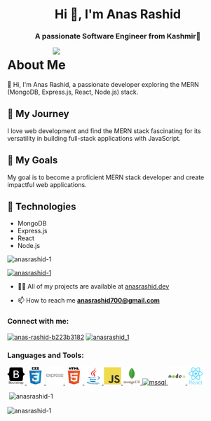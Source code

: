 



<h1 align="center">Hi 👋, I'm Anas Rashid</h1>
<h3 align="center">A passionate Software Engineer from Kashmir🍁</h3>
<img align="right" width="400" src="https://media.tenor.com/NOYF3f82b_gAAAAC/programmer.gif"/>

  <div>
    <h1>About Me</h1>
  <p>👋 Hi, I'm Anas Rashid, a passionate developer exploring the MERN (MongoDB, Express.js, React, Node.js) stack.</p>
  
  <h2>🚀 My Journey</h2>
  <p>I love web development and find the MERN stack fascinating for its versatility in building full-stack applications with JavaScript.</p>
  
  <h2>🎯 My Goals</h2>
  <p>My goal is to become a proficient MERN stack developer and create impactful web applications.</p>
  
  <h2>🔧 Technologies</h2>
  <ul>
    <li>MongoDB</li>
    <li>Express.js</li>
    <li>React</li>
    <li>Node.js</li>
  </ul>
  </div>



<p align="left"> <img src="https://komarev.com/ghpvc/?username=anasrashid-1&label=Profile%20views&color=0e75b6&style=flat" alt="anasrashid-1" /> </p>

<p align="left"> <a href="https://github.com/ryo-ma/github-profile-trophy"><img src="https://github-profile-trophy.vercel.app/?username=anasrashid-1" alt="anasrashid-1" /></a> </p>

- 👨‍💻 All of my projects are available at [anasrashid.dev](anasrashid.dev)

- 📫 How to reach me **anasrashid700@gmail.com**

<h3 align="left">Connect with me:</h3>
<p align="left">
<a href="https://linkedin.com/in/anas-rashid-b223b3182" target="blank"><img align="center" src="https://raw.githubusercontent.com/rahuldkjain/github-profile-readme-generator/master/src/images/icons/Social/linked-in-alt.svg" alt="anas-rashid-b223b3182" height="30" width="40" /></a>
<a href="https://instagram.com/anasrashid_1" target="blank"><img align="center" src="https://raw.githubusercontent.com/rahuldkjain/github-profile-readme-generator/master/src/images/icons/Social/instagram.svg" alt="anasrashid_1" height="30" width="40" /></a>
</p>

<h3 align="left">Languages and Tools:</h3>
<p align="left"> <a href="https://getbootstrap.com" target="_blank" rel="noreferrer"> <img src="https://raw.githubusercontent.com/devicons/devicon/master/icons/bootstrap/bootstrap-plain-wordmark.svg" alt="bootstrap" width="40" height="40"/> </a> <a href="https://www.w3schools.com/css/" target="_blank" rel="noreferrer"> <img src="https://raw.githubusercontent.com/devicons/devicon/master/icons/css3/css3-original-wordmark.svg" alt="css3" width="40" height="40"/> </a> <a href="https://expressjs.com" target="_blank" rel="noreferrer"> <img src="https://raw.githubusercontent.com/devicons/devicon/master/icons/express/express-original-wordmark.svg" alt="express" width="40" height="40"/> </a> <a href="https://www.w3.org/html/" target="_blank" rel="noreferrer"> <img src="https://raw.githubusercontent.com/devicons/devicon/master/icons/html5/html5-original-wordmark.svg" alt="html5" width="40" height="40"/> </a> <a href="https://www.java.com" target="_blank" rel="noreferrer"> <img src="https://raw.githubusercontent.com/devicons/devicon/master/icons/java/java-original.svg" alt="java" width="40" height="40"/> </a> <a href="https://developer.mozilla.org/en-US/docs/Web/JavaScript" target="_blank" rel="noreferrer"> <img src="https://raw.githubusercontent.com/devicons/devicon/master/icons/javascript/javascript-original.svg" alt="javascript" width="40" height="40"/> </a> <a href="https://www.mongodb.com/" target="_blank" rel="noreferrer"> <img src="https://raw.githubusercontent.com/devicons/devicon/master/icons/mongodb/mongodb-original-wordmark.svg" alt="mongodb" width="40" height="40"/> </a> <a href="https://www.microsoft.com/en-us/sql-server" target="_blank" rel="noreferrer"> <img src="https://www.svgrepo.com/show/303229/microsoft-sql-server-logo.svg" alt="mssql" width="40" height="40"/> </a> <a href="https://nodejs.org" target="_blank" rel="noreferrer"> <img src="https://raw.githubusercontent.com/devicons/devicon/master/icons/nodejs/nodejs-original-wordmark.svg" alt="nodejs" width="40" height="40"/> </a> <a href="https://reactjs.org/" target="_blank" rel="noreferrer"> <img src="https://raw.githubusercontent.com/devicons/devicon/master/icons/react/react-original-wordmark.svg" alt="react" width="40" height="40"/> </a> </p>

<p>&nbsp;<img align="center" src="https://github-readme-stats.vercel.app/api?username=anasrashid-1&show_icons=true&locale=en" alt="anasrashid-1" /></p>

<p><img align="center" src="https://github-readme-streak-stats.herokuapp.com/?user=anasrashid-1&" alt="anasrashid-1" /></p>
